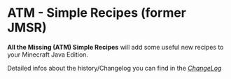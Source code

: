 # ATM - Simple Recipes (former JMSR)


**All the Missing (ATM) Simple Recipes** will add some useful new recipes
to your Minecraft Java Edition.

Detailed infos about the history/Changelog you can find in the [*ChangeLog*](CHANGELOG.md)
